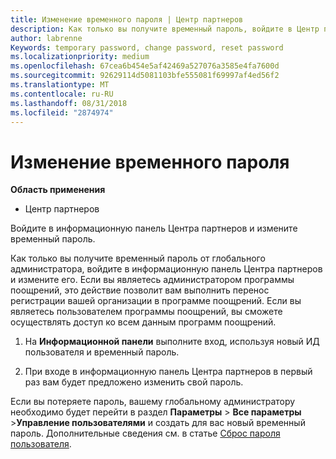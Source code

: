 ```yaml
---
title: Изменение временного пароля | Центр партнеров
description: Как только вы получите временный пароль, войдите в Центр партнеров и измените его.
author: labrenne
Keywords: temporary password, change password, reset password
ms.localizationpriority: medium
ms.openlocfilehash: 67cea6b454e5af42469a527076a3585e4fa7600d
ms.sourcegitcommit: 92629114d5081103bfe555081f69997af4ed56f2
ms.translationtype: MT
ms.contentlocale: ru-RU
ms.lasthandoff: 08/31/2018
ms.locfileid: "2874974"
---
```

# <a name="change-your-temporary-password"></a>Изменение временного пароля

**Область применения**

-  Центр партнеров

Войдите в информационную панель Центра партнеров и измените временный пароль.

Как только вы получите временный пароль от глобального администратора, войдите в информационную панель Центра партнеров и измените его. Если вы являетесь администратором программы поощрений, это действие позволит вам выполнить перенос регистрации вашей организации в программе поощрений. Если вы являетесь пользователем программы поощрений, вы сможете осуществлять доступ ко всем данным программ поощрений.

1.  На **Информационной панели** выполните вход, используя новый ИД пользователя и временный пароль.

2.  При входе в информационную панель Центра партнеров в первый раз вам будет предложено изменить свой пароль.

Если вы потеряете пароль, вашему глобальному администратору необходимо будет перейти в раздел **Параметры** > **Все параметры** >**Управление пользователями** и создать для вас новый временный пароль.
Дополнительные сведения см. в статье [Сброс пароля пользователя](reset-a-user-password.md).


 

 



